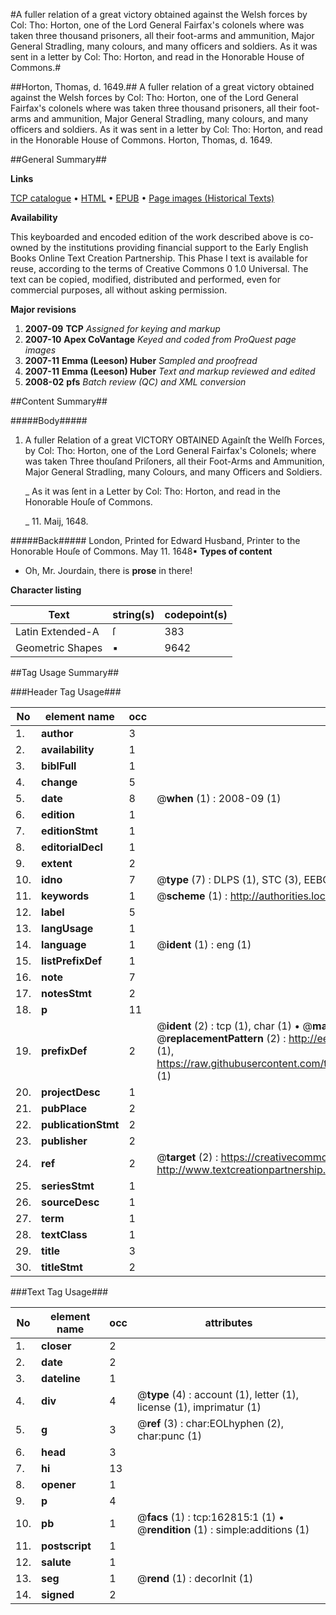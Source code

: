 #A fuller relation of a great victory obtained against the Welsh forces by Col: Tho: Horton, one of the Lord General Fairfax's colonels where was taken three thousand prisoners, all their foot-arms and ammunition, Major General Stradling, many colours, and many officers and soldiers. As it was sent in a letter by Col: Tho: Horton, and read in the Honorable House of Commons.#

##Horton, Thomas, d. 1649.##
A fuller relation of a great victory obtained against the Welsh forces by Col: Tho: Horton, one of the Lord General Fairfax's colonels where was taken three thousand prisoners, all their foot-arms and ammunition, Major General Stradling, many colours, and many officers and soldiers. As it was sent in a letter by Col: Tho: Horton, and read in the Honorable House of Commons.
Horton, Thomas, d. 1649.

##General Summary##

**Links**

[TCP catalogue](http://www.ota.ox.ac.uk/tcp/)  • 
[HTML](http://tei.it.ox.ac.uk/tcp/Texts-HTML/free/A85/A85040.html)  • 
[EPUB](http://tei.it.ox.ac.uk/tcp/Texts-EPUB/free/A85/A85040.epub) • 
[Page images (Historical Texts)](https://data.historicaltexts.jisc.ac.uk/view?pubId=eebo-99872393e&pageId=eebo-99872393e-162815-1)

**Availability**

This keyboarded and encoded edition of the
	       work described above is co-owned by the institutions
	       providing financial support to the Early English Books
	       Online Text Creation Partnership. This Phase I text is
	       available for reuse, according to the terms of Creative
	       Commons 0 1.0 Universal. The text can be copied,
	       modified, distributed and performed, even for
	       commercial purposes, all without asking permission.

**Major revisions**

1. __2007-09__ __TCP__ *Assigned for keying and markup*
1. __2007-10__ __Apex CoVantage__ *Keyed and coded from ProQuest page images*
1. __2007-11__ __Emma (Leeson) Huber__ *Sampled and proofread*
1. __2007-11__ __Emma (Leeson) Huber__ *Text and markup reviewed and edited*
1. __2008-02__ __pfs__ *Batch review (QC) and XML conversion*

##Content Summary##

#####Body#####

1. A fuller Relation of a great VICTORY OBTAINED Againſt the Welſh Forces, by Col: Tho: Horton, one of the Lord General Fairfax's Colonels; where was taken Three thouſand Priſoners, all their Foot-Arms and Ammunition, Major General Stradling, many Colours, and many Officers and Soldiers.

    _ As it was ſent in a Letter by Col: Tho: Horton, and read in the Honorable Houſe of Commons.

    _ 11. Maij, 1648.

#####Back#####
London, Printed for Edward Husband, Printer to the Honorable Houſe of Commons. May 11. 1648▪
**Types of content**

  * Oh, Mr. Jourdain, there is **prose** in there!

**Character listing**


|Text|string(s)|codepoint(s)|
|---|---|---|
|Latin Extended-A|ſ|383|
|Geometric Shapes|▪|9642|

##Tag Usage Summary##

###Header Tag Usage###

|No|element name|occ|attributes|
|---|---|---|---|
|1.|__author__|3||
|2.|__availability__|1||
|3.|__biblFull__|1||
|4.|__change__|5||
|5.|__date__|8| @__when__ (1) : 2008-09 (1)|
|6.|__edition__|1||
|7.|__editionStmt__|1||
|8.|__editorialDecl__|1||
|9.|__extent__|2||
|10.|__idno__|7| @__type__ (7) : DLPS (1), STC (3), EEBO-CITATION (1), PROQUEST (1), VID (1)|
|11.|__keywords__|1| @__scheme__ (1) : http://authorities.loc.gov/ (1)|
|12.|__label__|5||
|13.|__langUsage__|1||
|14.|__language__|1| @__ident__ (1) : eng (1)|
|15.|__listPrefixDef__|1||
|16.|__note__|7||
|17.|__notesStmt__|2||
|18.|__p__|11||
|19.|__prefixDef__|2| @__ident__ (2) : tcp (1), char (1)  •  @__matchPattern__ (2) : ([0-9\-]+):([0-9IVX]+) (1), (.+) (1)  •  @__replacementPattern__ (2) : http://eebo.chadwyck.com/downloadtiff?vid=$1&page=$2 (1), https://raw.githubusercontent.com/textcreationpartnership/Texts/master/tcpchars.xml#$1 (1)|
|20.|__projectDesc__|1||
|21.|__pubPlace__|2||
|22.|__publicationStmt__|2||
|23.|__publisher__|2||
|24.|__ref__|2| @__target__ (2) : https://creativecommons.org/publicdomain/zero/1.0/ (1), http://www.textcreationpartnership.org/docs/. (1)|
|25.|__seriesStmt__|1||
|26.|__sourceDesc__|1||
|27.|__term__|1||
|28.|__textClass__|1||
|29.|__title__|3||
|30.|__titleStmt__|2||


###Text Tag Usage###

|No|element name|occ|attributes|
|---|---|---|---|
|1.|__closer__|2||
|2.|__date__|2||
|3.|__dateline__|1||
|4.|__div__|4| @__type__ (4) : account (1), letter (1), license (1), imprimatur (1)|
|5.|__g__|3| @__ref__ (3) : char:EOLhyphen (2), char:punc (1)|
|6.|__head__|3||
|7.|__hi__|13||
|8.|__opener__|1||
|9.|__p__|4||
|10.|__pb__|1| @__facs__ (1) : tcp:162815:1 (1)  •  @__rendition__ (1) : simple:additions (1)|
|11.|__postscript__|1||
|12.|__salute__|1||
|13.|__seg__|1| @__rend__ (1) : decorInit (1)|
|14.|__signed__|2||
